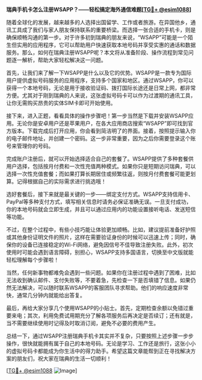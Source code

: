 **瑞典手机卡怎么注册WSAPP？——轻松搞定海外通信难题[[TG💪+ @esim1088](https://t.me/s/esim1088)]**

随着全球化的发展，越来越多的人选择出国留学、工作或者旅游。在异国他乡，通讯工具成了我们与家人朋友保持联系的重要桥梁。而选择一张合适的手机卡，则是确保顺畅沟通的第一步。对于许多初到瑞典的朋友来说，“WSAPP”可能是一个陌生但实用的应用程序，它可以帮助用户快速获取本地号码并享受实惠的通话和数据服务。那么，如何在瑞典注册WSAPP呢？本文将从准备阶段、操作流程到常见问题逐一解析，帮助大家轻松解决这一问题。

首先，让我们来了解一下WSAPP是什么以及它的优势。WSAPP是一款专为国际用户提供虚拟号码服务的应用程序，支持多个国家和地区。通过WSAPP，你可以获得一个本地号码，无论是用于接收验证码、拨打国际长途还是日常上网，都非常方便。尤其对于刚到瑞典的人来说，这张虚拟号码卡可以作为过渡期的通讯工具，让你无需购买昂贵的实体SIM卡即可开始使用。

接下来，进入正题，看看具体的操作步骤吧！第一步当然是下载并安装WSAPP应用。无论你是安卓用户还是苹果用户，在各大应用商店搜索“WSAPP”即可找到官方版本。下载完成后打开应用，你会看到简洁明了的界面。接着，按照提示输入你的电子邮件地址，并创建一个密码。这一步非常重要，因为之后你需要登录这个账号来管理你的号码。

完成账户注册后，就可以开始选择适合自己的套餐了。WSAPP提供了多种套餐供用户选择，包括按月付费和一次性充值两种模式。如果你只是短期访问瑞典，可以选择一次性充值套餐；而如果打算长期居住或频繁往返，则按月付费套餐可能更划算。记得根据自己的实际需求进行挑选哦！

选好套餐后，接下来就是最关键的一步——绑定支付方式。WSAPP支持信用卡、PayPal等多种支付方式，填写相关信息时请务必保证准确无误。一旦支付成功，你的本地号码就会立即生成，并且可以通过应用内的功能设置接听电话、发送短信等功能。

不过，在整个过程中，有些小技巧能让体验更加顺畅。比如，建议提前准备好护照或其他身份证明文件的照片，这样在需要验证身份的时候可以迅速上传；同时，确保你的设备已连接稳定的Wi-Fi网络，避免因信号不佳导致注册失败。此外，初次使用时可能会遇到语言障碍，别担心，WSAPP支持多国语言，切换至中文版就能轻松理解每个步骤啦！

当然，任何新事物都难免会遇到一些问题。如果你在注册过程中遇到了困难，比如无法收到确认邮件、支付失败等，不要着急，先检查一下是否填错了信息。如果仍然无法解决，可以随时联系WSAPP的客服团队寻求帮助。他们的响应速度非常快，通常几分钟内就能给出答复。

最后，再给大家分享几个使用WSAPP的小贴士。首先，定期检查余额以免错过重要来电；其次，利用免费试用期充分了解各项服务后再决定是否续订；还有就是，当不需要继续使用时记得及时取消订阅，避免不必要的费用产生。

总结一下，通过WSAPP注册瑞典手机卡其实并不复杂，只要按照上述步骤一步步操作，很快就能拥有属于自己的本地号码。无论是学习、工作还是旅行，这张小小的虚拟号码卡都能成为你生活中的得力助手。希望这篇文章能帮到正在寻找解决方案的朋友们，祝大家在瑞典的生活一切顺利！

[[TG💪+ @esim1088](https://t.me/s/esim1088) ![Image](https://i.postimg.cc/4NQfJmqS/Snipaste-2025-05-13-00-14-12.png)]